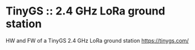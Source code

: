# TinyGS :: 2.4 GHz LoRa ground station
HW and FW of a TinyGS 2.4 GHz LoRa ground station https://tinygs.com/
